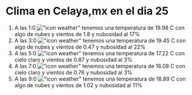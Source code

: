 # Clima en Celaya,mx en el dia 25

1. A las 1:0 !["icon weather"](http://openweathermap.org/img/w/02n.png) tenemos una temperatura de 19.98 C con algo de nubes y  vientos de 1.8 y nubosidad al 17%
1. A las 3:0 !["icon weather"](http://openweathermap.org/img/w/02n.png) tenemos una temperatura de 19.45 C con algo de nubes y  vientos de 0.47 y nubosidad al 22%
1. A las 5:0 !["icon weather"](http://openweathermap.org/img/w/01n.png) tenemos una temperatura de 17.22 C con cielo claro y  vientos de 0.87 y nubosidad al 3%
1. A las 7:0 !["icon weather"](http://openweathermap.org/img/w/01n.png) tenemos una temperatura de 16.08 C con cielo claro y  vientos de 0.76 y nubosidad al 3%
1. A las 9:0 !["icon weather"](http://openweathermap.org/img/w/02d.png) tenemos una temperatura de 18.89 C con algo de nubes y  vientos de 1.02 y nubosidad al 11%
